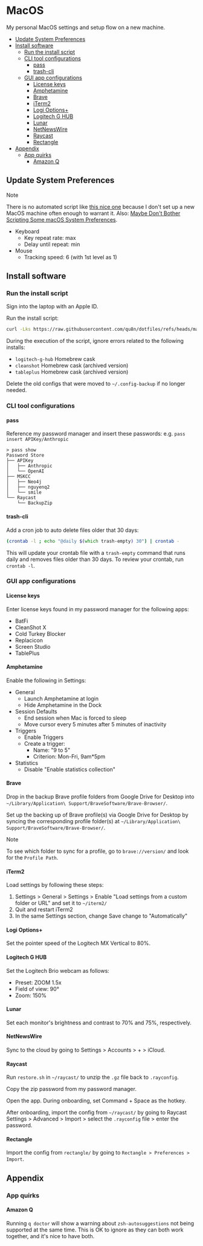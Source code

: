 # MacOS

My personal MacOS settings and setup flow on a new machine.

<!-- mtoc-start -->

* [Update System Preferences](#update-system-preferences)
* [Install software](#install-software)
  * [Run the install script](#run-the-install-script)
  * [CLI tool configurations](#cli-tool-configurations)
    * [pass](#pass)
    * [trash-cli](#trash-cli)
  * [GUI app configurations](#gui-app-configurations)
    * [License keys](#license-keys)
    * [Amphetamine](#amphetamine)
    * [Brave](#brave)
    * [iTerm2](#iterm2)
    * [Logi Options+](#logi-options)
    * [Logitech G HUB](#logitech-g-hub)
    * [Lunar](#lunar)
    * [NetNewsWire](#netnewswire)
    * [Raycast](#raycast)
    * [Rectangle](#rectangle)
* [Appendix](#appendix)
  * [App quirks](#app-quirks)
    * [Amazon Q](#amazon-q)

<!-- mtoc-end -->

## Update System Preferences

> [!NOTE]
> There is no automated script like [this nice one](https://github.com/mathiasbynens/dotfiles/blob/main/.macos)
> because I don't set up a new MacOS machine often enough to warrant it.
> Also: [Maybe Don't Bother Scripting Some macOS System Preferences](https://assert.cc/posts/maybe-dont-script-macos-prefs/).

* Keyboard
  * Key repeat rate: max
  * Delay until repeat: min
* Mouse
  * Tracking speed: 6 (with 1st level as 1)

## Install software

### Run the install script

Sign into the laptop with an Apple ID.

Run the install script:

```zsh
curl -Lks https://raw.githubusercontent.com/qu8n/dotfiles/refs/heads/main/macos/install.sh | /bin/zsh
```

During the execution of the script, ignore errors related to the following installs:

* `logitech-g-hub` Homebrew cask
* `cleanshot` Homebrew cask (archived version)
* `tableplus` Homebrew cask (archived version)

Delete the old configs that were moved to `~/.config-backup` if no longer needed.

### CLI tool configurations

#### pass

Reference my password manager and insert these passwords:
e.g. `pass insert APIKey/Anthropic`

```console
> pass show
Password Store
├── APIKey
│   ├── Anthropic
│   └── OpenAI
├── MSKCC
│   ├── Neo4j
│   ├── nguyenq2
│   └── smile
└── Raycast
    └── BackupZip
```

#### trash-cli

Add a cron job to auto delete files older that 30 days:

```zsh
(crontab -l ; echo "@daily $(which trash-empty) 30") | crontab -
```

This will update your crontab file with a `trash-empty` command that runs daily
and removes files older than 30 days. To review your crontab, run `crontab -l`.

### GUI app configurations

#### License keys

Enter license keys found in my password manager for the following apps:

* BatFi
* CleanShot X
* Cold Turkey Blocker
* Replacicon
* Screen Studio
* TablePlus

#### Amphetamine

Enable the following in Settings:

* General
  * Launch Amphetamine at login
  * Hide Amphetamine in the Dock
* Session Defaults
  * End session when Mac is forced to sleep
  * Move cursor every 5 minutes after 5 minutes of inactivity
* Triggers
  * Enable Triggers
  * Create a trigger:
    * Name: "9 to 5"
    * Criterion: Mon-Fri, 9am*5pm
* Statistics
  * Disable "Enable statistics collection"

#### Brave

Drop in the backup Brave profile folders from Google Drive for Desktop into
`~/Library/Application\ Support/BraveSoftware/Brave-Browser/`.

Set up the backing up of Brave profile(s) via Google Drive for Desktop by
syncing the corresponding profile folder(s) at `~/Library/Application\ Support/BraveSoftware/Brave-Browser/`.

> [!NOTE]
> To see which folder to sync for a profile, go to `brave://version/` and look
> for the `Profile Path`.

#### iTerm2

Load settings by following these steps:

1. Settings > General > Settings > Enable "Load settings from a custom folder
or URL" and set it to `~/iterm2/`
2. Quit and restart iTerm2
3. In the same Settings section, change Save change to "Automatically"

#### Logi Options+

Set the pointer speed of the Logitech MX Vertical to 80%.

#### Logitech G HUB

Set the Logitech Brio webcam as follows:

* Preset: ZOOM 1.5x
* Field of view: 90°
* Zoom: 150%

#### Lunar

Set each monitor's brightness and contrast to 70% and 75%, respectively.

#### NetNewsWire

Sync to the cloud by going to Settings > Accounts > + > iCloud.

#### Raycast

Run `restore.sh` in `~/raycast/` to unzip the `.gz` file back to `.rayconfig`.

Copy the zip password from my password manager.

Open the app. During onboarding, set Command + Space as the hotkey.

After onboarding, import the config from `~/raycast/` by going to Raycast
Settings > Advanced > Import > select the `.rayconfig` file > enter the password.

#### Rectangle

Import the config from `rectangle/` by going to `Rectangle > Preferences > Import`.

## Appendix

### App quirks

#### Amazon Q

Running `q doctor` will show a warning about `zsh-autosuggestions` not being
supported at the same time. This is OK to ignore as they can both work together,
and it's nice to have both.
